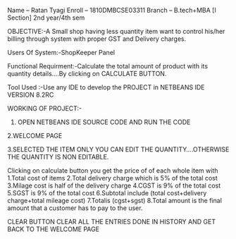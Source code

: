 Name – Ratan Tyagi
Enroll – 1810DMBCSE03311
Branch – B.tech+MBA [I Section]
2nd year/4th sem

OBJECTIVE:-A Small shop having less quantity item want to control his/her billing through system with proper GST and Delivery charges.


Users Of System:-ShopKeeper Panel

Functional Requirment:-Calculate the total amount of product with its quantity details….By clicking on CALCULATE BUTTON.

Tool Used :-Use any IDE to develop the PROJECT in NETBEANS IDE VERSION 8.2RC

WORKING OF PROJECT:-

1.  OPEN NETBEANS IDE SOURCE CODE AND RUN THE CODE







2.WELCOME PAGE



3.SELECTED THE ITEM ONLY YOU CAN EDIT THE QUANTITY….OTHERWISE THE QUANTITY IS NON EDITABLE.


 Clicking on calculate button you get the price of of each whole item with
1.Total cost of items
2.Total delivery charge which is 5% of the total cost
3.Milage cost is half of the delivery charge
4.CGST is 9% of the total cost
5.SGST is 9% of the total cost
6.Subtotal include (total cost+delivery charge+total mileage cost)
7.Totalis (cgst+sgst)
8.Total amount is the final amount that a customer has to pay to the user.







CLEAR BUTTON CLEAR ALL THE ENTRIES DONE IN HISTORY AND GET BACK TO THE WELCOME PAGE








